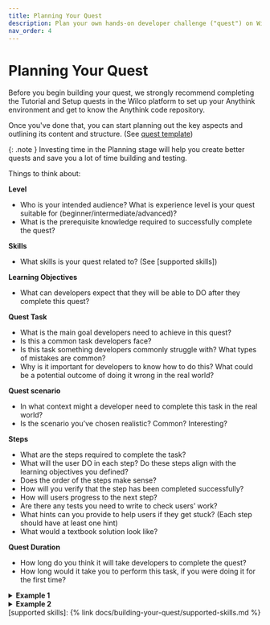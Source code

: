 ```yaml
---
title: Planning Your Quest
description: Plan your own hands-on developer challenge ("quest") on Wilco using our Quest Builder
nav_order: 4
---
```


# Planning Your Quest


Before you begin building your quest, we strongly recommend completing the Tutorial and Setup quests in the Wilco platform to set up your Anythink environment and get to know the Anythink code repository. 

Once you've done that, you can start planning out the key aspects and outlining its content and structure. (See [quest template](https://github.com/trywilco/quest-template))

{: .note }
Investing time in the Planning stage will help you create better quests and save you a lot of time building and testing.  

Things to think about: 

**Level**

- Who is your intended audience? What is experience level is your quest suitable for (beginner/intermediate/advanced)?
- What is the prerequisite knowledge required to successfully complete the quest?

**Skills** 
- What skills is your quest related to? (See [supported skills])

**Learning Objectives**
- What can developers expect that they will be able to DO after they complete this quest?

**Quest Task**

- What is the main goal developers need to achieve in this quest?
- Is this a common task developers face?
- Is this task something developers commonly struggle with? What types of mistakes are common?
- Why is it important for developers to know how to do this? What could be a potential outcome of doing it wrong in the real world?

**Quest scenario** 

- In what context might a developer need to complete this task in the real world?
- Is the scenario you’ve chosen realistic? Common? Interesting?

**Steps** 

- What are the steps required to complete the task?
- What will the user DO in each step? Do these steps align with the learning objectives you defined? 
- Does the order of the steps make sense?
- How will you verify that the step has been completed successfully?
- How will users progress to the next step? 
- Are there any tests you need to write to check users’ work?
- What hints can you provide to help users if they get stuck? (Each step should have at least one hint)
- What would a textbook solution look like?

**Quest Duration** 

- How long do you think it will take developers to complete the quest?
- How long would it take you to perform this task, if you were doing it for the first time?


<details markdown="block">
  <summary>
    <b>
    Example 1
    </b>
  </summary>
  {: .text-gamma .text-purple-100	}

**What we want users to learn:**
How do we do state management in React

**Prerequisites:**
Users should have the Anythink system up and running (a full stack system with backend, frontend and DB)

**Task:**
User gets a new feature request to build, this feature needs some state to pass between a couple of components in the page

- **Step1:**
  - User gets a spec of the new UI component they need to build, first they just need to build the UI with simple internal state
  - How do users pass to the next step: user opens a PR, in the PR we run some tests that the component exists and function properly (with unit test)

- **Step 2:**
  - We saw that there’s a bug and when users change a state in this component, they also need to change another component’s state in the page. First install the library that we use so we’ll later be able to use it.
  - How do users pass to the next step: user opens a PR with the new lib in the package.json

- **Step 3:**	

  - Now they need to fix the page state accordingly and make the two components communicate using the library we just installed.
  - How do users pass to the next step: User opens a new PR and we run a UI test to see that when clicking in 1 place it affects the other.

</details>

<details markdown="block">
  <summary>
    <b>
    Example 2
    </b>
  </summary>
  {: .text-gamma .text-purple-100	}

**What we want users to learn:**
A better understanding of data modeling and dependencies

**Prerequisites:**
Users should have the Anythink system up and running (a full stack system wih backend, frontend and DB)

**Task:**
User needs to add a new feature where each item should have a score based on the reviews

- **Step1:**
  - Each item’s review should have a score
  - How do users pass to the next step: user opens a PR, in the PR we run some tests that the model has the new field


- **Step 2:**
    - Calculate the item’s score based on it’s reviews’ score, this have many edge cases (why if a review was deleted or changed) and a question of performance (when do we calculate the overall score)
    - How do users pass to the next step: user opens a PR, in the PR we run some tests that the model has the new field and it calculated properly


- **Step 3:**	
  - Open the score to the API and show it in the UI
  - How do users pass to the next step: User opens a new PR and we run a UI test


</details>
[supported skills]: {% link docs/building-your-quest/supported-skills.md %}
